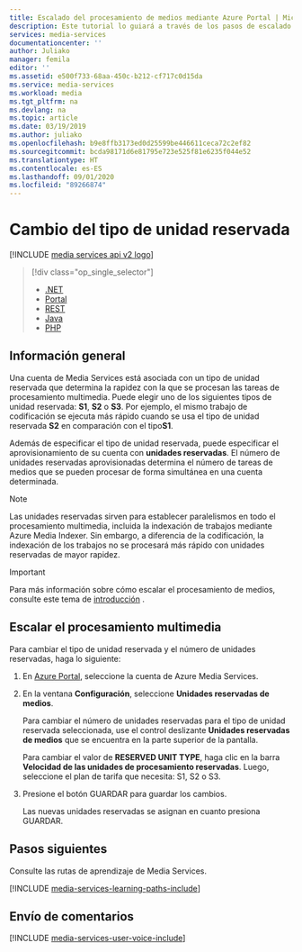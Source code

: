 ```yaml
---
title: Escalado del procesamiento de medios mediante Azure Portal | Microsoft Docs
description: Este tutorial lo guiará a través de los pasos de escalado de procesamiento de medios con Azure Portal.
services: media-services
documentationcenter: ''
author: Juliako
manager: femila
editor: ''
ms.assetid: e500f733-68aa-450c-b212-cf717c0d15da
ms.service: media-services
ms.workload: media
ms.tgt_pltfrm: na
ms.devlang: na
ms.topic: article
ms.date: 03/19/2019
ms.author: juliako
ms.openlocfilehash: b9e8ffb3173ed0d25599be446611ceca72c2ef82
ms.sourcegitcommit: bcda98171d6e81795e723e525f81e6235f044e52
ms.translationtype: HT
ms.contentlocale: es-ES
ms.lasthandoff: 09/01/2020
ms.locfileid: "89266874"
---
```

# <a name="change-the-reserved-unit-type"></a>Cambio del tipo de unidad reservada

[!INCLUDE [media services api v2 logo](./includes/v2-hr.md)]

> [!div class="op_single_selector"]
> * [.NET](media-services-dotnet-encoding-units.md)
> * [Portal](media-services-portal-scale-media-processing.md)
> * [REST](/rest/api/media/operations/encodingreservedunittype)
> * [Java](https://github.com/southworkscom/azure-sdk-for-media-services-java-samples)
> * [PHP](https://github.com/Azure/azure-sdk-for-php/tree/master/examples/MediaServices)
> 
> 

## <a name="overview"></a>Información general

Una cuenta de Media Services está asociada con un tipo de unidad reservada que determina la rapidez con la que se procesan las tareas de procesamiento multimedia. Puede elegir uno de los siguientes tipos de unidad reservada: **S1**, **S2** o **S3**. Por ejemplo, el mismo trabajo de codificación se ejecuta más rápido cuando se usa el tipo de unidad reservada **S2** en comparación con el tipo**S1**.

Además de especificar el tipo de unidad reservada, puede especificar el aprovisionamiento de su cuenta con **unidades reservadas**. El número de unidades reservadas aprovisionadas determina el número de tareas de medios que se pueden procesar de forma simultánea en una cuenta determinada.

>[!NOTE]
>Las unidades reservadas sirven para establecer paralelismos en todo el procesamiento multimedia, incluida la indexación de trabajos mediante Azure Media Indexer. Sin embargo, a diferencia de la codificación, la indexación de los trabajos no se procesará más rápido con unidades reservadas de mayor rapidez.

> [!IMPORTANT]
> Para más información sobre cómo escalar el procesamiento de medios, consulte este tema de [introducción](media-services-scale-media-processing-overview.md) .
> 
> 

## <a name="scale-media-processing"></a>Escalar el procesamiento multimedia
Para cambiar el tipo de unidad reservada y el número de unidades reservadas, haga lo siguiente:

1. En [Azure Portal](https://portal.azure.com/), seleccione la cuenta de Azure Media Services.
2. En la ventana **Configuración**, seleccione **Unidades reservadas de medios**.
   
    Para cambiar el número de unidades reservadas para el tipo de unidad reservada seleccionada, use el control deslizante **Unidades reservadas de medios** que se encuentra en la parte superior de la pantalla.
   
    Para cambiar el valor de **RESERVED UNIT TYPE**, haga clic en la barra **Velocidad de las unidades de procesamiento reservadas**. Luego, seleccione el plan de tarifa que necesita: S1, S2 o S3.
   
3. Presione el botón GUARDAR para guardar los cambios.
   
    Las nuevas unidades reservadas se asignan en cuanto presiona GUARDAR.

## <a name="next-steps"></a>Pasos siguientes
Consulte las rutas de aprendizaje de Media Services.

[!INCLUDE [media-services-learning-paths-include](../../../includes/media-services-learning-paths-include.md)]

## <a name="provide-feedback"></a>Envío de comentarios
[!INCLUDE [media-services-user-voice-include](../../../includes/media-services-user-voice-include.md)]
